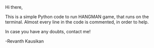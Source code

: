 Hi there,

This is a simple Python code to run HANGMAN game, that runs on the terminal.
Almost every line in the code is commented, in order to help.

In case you have any doubts, contact me!



-Revanth Kausikan
